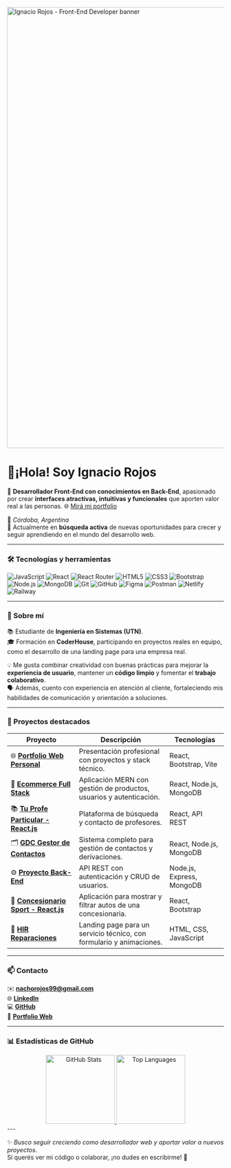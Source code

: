 <img width="1536" height="1024" alt="Ignacio Rojos - Front-End Developer banner" src="https://github.com/user-attachments/assets/a84f2692-e59b-4012-9428-088dad8d101e" />

# 👋¡Hola! Soy **Ignacio Rojos**

🎯 **Desarrollador Front-End con conocimientos en Back-End**, apasionado por crear **interfaces atractivas, intuitivas y funcionales** que aporten valor real a las personas.
🌐 [Mirá mi portfolio](https://porfolioignaciorojos.netlify.app/)  

📍 *Córdoba, Argentina*  
💼 Actualmente en **búsqueda activa** de nuevas oportunidades para crecer y seguir aprendiendo en el mundo del desarrollo web.

---


### 🛠️ Tecnologías y herramientas

![JavaScript](https://img.shields.io/badge/-JavaScript-F7DF1E?logo=javascript&logoColor=000)
![React](https://img.shields.io/badge/-React-61DAFB?logo=react&logoColor=000)
![React Router](https://img.shields.io/badge/-React%20Router-CA4245?logo=reactrouter&logoColor=fff)
![HTML5](https://img.shields.io/badge/-HTML5-E34F26?logo=html5&logoColor=fff)
![CSS3](https://img.shields.io/badge/-CSS3-1572B6?logo=css3&logoColor=fff)
![Bootstrap](https://img.shields.io/badge/-Bootstrap-7952B3?logo=bootstrap&logoColor=fff)
![Node.js](https://img.shields.io/badge/-Node.js-339933?logo=node.js&logoColor=fff)
![MongoDB](https://img.shields.io/badge/-MongoDB-47A248?logo=mongodb&logoColor=fff)
![Git](https://img.shields.io/badge/-Git-F05032?logo=git&logoColor=fff)
![GitHub](https://img.shields.io/badge/-GitHub-181717?logo=github&logoColor=fff)
![Figma](https://img.shields.io/badge/-Figma-F24E1E?logo=figma&logoColor=fff)
![Postman](https://img.shields.io/badge/-Postman-FF6C37?logo=postman&logoColor=fff)
![Netlify](https://img.shields.io/badge/-Netlify-00C7B7?logo=netlify&logoColor=fff)
![Railway](https://img.shields.io/badge/-Railway-0B0D0E?logo=railway&logoColor=fff)

---

### 🚀 Sobre mí

📚 Estudiante de **Ingeniería en Sistemas (UTN)**.  
🎓 Formación en **CoderHouse**, participando en proyectos reales en equipo, como el desarrollo de una landing page para una empresa real.  

💡 Me gusta combinar creatividad con buenas prácticas para mejorar la **experiencia de usuario**, mantener un **código limpio** y fomentar el **trabajo colaborativo**.  
🗣️ Además, cuento con experiencia en atención al cliente, fortaleciendo mis habilidades de comunicación y orientación a soluciones.

---

### 📂 Proyectos destacados

| Proyecto | Descripción | Tecnologías |
|-----------|--------------|-------------|
| 🌐 [**Portfolio Web Personal**](https://porfolioignaciorojos.netlify.app/) | Presentación profesional con proyectos y stack técnico. | React, Bootstrap, Vite |
| 🛒 [**Ecommerce Full Stack**](https://eccomercefullstack.netlify.app/) | Aplicación MERN con gestión de productos, usuarios y autenticación. | React, Node.js, MongoDB |
| 📚 [**Tu Profe Particular - React.js**](https://tuprofeparticularreactjs.netlify.app/) | Plataforma de búsqueda y contacto de profesores. | React, API REST |
| 🗂️ [**GDC Gestor de Contactos**](https://sistemadecontacto.netlify.app/) | Sistema completo para gestión de contactos y derivaciones. | React, Node.js, MongoDB |
| ⚙️ [**Proyecto Back-End**](https://backend-production-1df6.up.railway.app/) | API REST con autenticación y CRUD de usuarios. | Node.js, Express, MongoDB |
| 🚗 [**Concesionario Sport - React.js**](https://concesionariosport.netlify.app/) | Aplicación para mostrar y filtrar autos de una concesionaria. | React, Bootstrap |
| 🧩 [**HIR Reparaciones**](https://hireparacionesreactjs.netlify.app/) | Landing page para un servicio técnico, con formulario y animaciones. | HTML, CSS, JavaScript |

---

### 📫 Contacto

✉️ **nachorojos99@gmail.com**  
🌐 [**LinkedIn**](https://www.linkedin.com/in/ignaciorojos/)  
💻 [**GitHub**](https://github.com/IgnacioRojos)  
🧭 [**Portfolio Web**](https://porfolioignaciorojos.netlify.app/)

---

### 📊 Estadísticas de GitHub

<div align="center">

<!-- GitHub Stats -->
<a href="https://github.com/IgnacioRojos">
  <img 
    src="https://github-readme-stats.vercel.app/api?username=IgnacioRojos&show_icons=true&hide_border=true&theme=tokyonight&count_private=true" 
    alt="GitHub Stats" 
    height="160"
  />
</a>

<!-- Top Languages -->
<a href="https://github.com/IgnacioRojos">
  <img 
    src="https://github-readme-stats.vercel.app/api/top-langs/?username=IgnacioRojos&layout=compact&hide_border=true&theme=tokyonight" 
    alt="Top Languages" 
    height="160"
  />
</a>

</div>
---

✨ *Busco seguir creciendo como desarrollador web y aportar valor a nuevos proyectos.*  
Si querés ver mi código o colaborar, ¡no dudes en escribirme! 🚀
